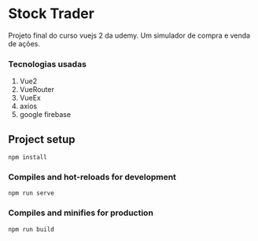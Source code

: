 Stock Trader
==============
Projeto final do curso vuejs 2 da udemy.
Um simulador de compra e venda de ações.

### Tecnologias usadas
1. Vue2
2. VueRouter
3. VueEx
4. axios
5. google firebase

## Project setup
```
npm install
```

### Compiles and hot-reloads for development
```
npm run serve
```

### Compiles and minifies for production
```
npm run build
```
